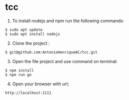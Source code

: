 # tcc



01. To install nodejs and npm run the following commands:
```
$ sudo apt update
$ sudo apt install nodejs
```
02. Clone the project :
```
$ git@github.com:AntonioHenriqueAC/tcc.git
```
03. Open the file project and use command on terminal:
```
$ npm install
$ npm run go
```
04. Open your browser with url;
```
http://localhost:1111
```


